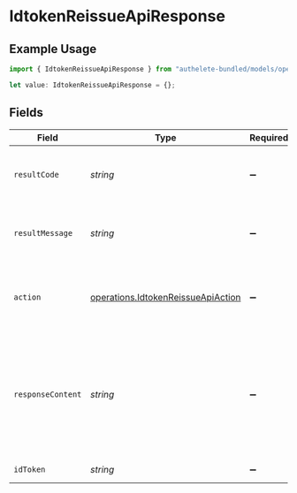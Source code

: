 # IdtokenReissueApiResponse

## Example Usage

```typescript
import { IdtokenReissueApiResponse } from "authelete-bundled/models/operations";

let value: IdtokenReissueApiResponse = {};
```

## Fields

| Field                                                                                                                             | Type                                                                                                                              | Required                                                                                                                          | Description                                                                                                                       |
| --------------------------------------------------------------------------------------------------------------------------------- | --------------------------------------------------------------------------------------------------------------------------------- | --------------------------------------------------------------------------------------------------------------------------------- | --------------------------------------------------------------------------------------------------------------------------------- |
| `resultCode`                                                                                                                      | *string*                                                                                                                          | :heavy_minus_sign:                                                                                                                | The code which represents the result of the API call.                                                                             |
| `resultMessage`                                                                                                                   | *string*                                                                                                                          | :heavy_minus_sign:                                                                                                                | A short message which explains the result of the API call.                                                                        |
| `action`                                                                                                                          | [operations.IdtokenReissueApiAction](../../models/operations/idtokenreissueapiaction.md)                                          | :heavy_minus_sign:                                                                                                                | The next action that the implementation of the token endpoint should take.                                                        |
| `responseContent`                                                                                                                 | *string*                                                                                                                          | :heavy_minus_sign:                                                                                                                | The response content that can be used as the message body of the token response that should<br/>be returned from the token endpoint.<br/> |
| `idToken`                                                                                                                         | *string*                                                                                                                          | :heavy_minus_sign:                                                                                                                | The reissued ID token<br/>                                                                                                        |